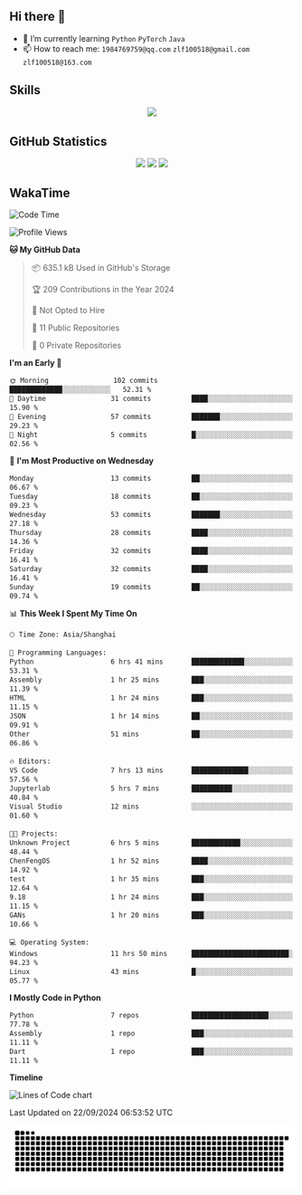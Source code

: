 ## Hi there 👋

- 🌱 I’m currently learning `Python` `PyTorch` `Java`
- 📫 How to reach me: `1984769759@qq.com` `zlf100518@gmail.com` `zlf100518@163.com`

## Skills
<div align="center"> <img src="https://skillicons.dev/icons?i=python,linux,git,github,html,css,js" /> </div>

## GitHub Statistics

<div align="center">
  <img src="https://github-readme-stats.vercel.app/api?username=mrcchenfeng&show_icons=true&theme=tokyonight" />
  <img src="https://github-readme-stats.vercel.app/api/top-langs/?username=mrcchenfeng&show_icons=true&theme=tokyonight" />
  <img src="https://github-readme-activity-graph.vercel.app/graph?username=mrcchenfeng&theme=xcode" />
</div>

## WakaTime

<!--START_SECTION:waka-->
![Code Time](http://img.shields.io/badge/Code%20Time-103%20hrs%2034%20mins-blue)

![Profile Views](http://img.shields.io/badge/Profile%20Views-3-blue)

**🐱 My GitHub Data** 

> 📦 635.1 kB Used in GitHub's Storage 
 > 
> 🏆 209 Contributions in the Year 2024
 > 
> 🚫 Not Opted to Hire
 > 
> 📜 11 Public Repositories 
 > 
> 🔑 0 Private Repositories 
 > 
**I'm an Early 🐤** 

```text
🌞 Morning                102 commits         █████████████░░░░░░░░░░░░   52.31 % 
🌆 Daytime                31 commits          ████░░░░░░░░░░░░░░░░░░░░░   15.90 % 
🌃 Evening                57 commits          ███████░░░░░░░░░░░░░░░░░░   29.23 % 
🌙 Night                  5 commits           █░░░░░░░░░░░░░░░░░░░░░░░░   02.56 % 
```
📅 **I'm Most Productive on Wednesday** 

```text
Monday                   13 commits          ██░░░░░░░░░░░░░░░░░░░░░░░   06.67 % 
Tuesday                  18 commits          ██░░░░░░░░░░░░░░░░░░░░░░░   09.23 % 
Wednesday                53 commits          ███████░░░░░░░░░░░░░░░░░░   27.18 % 
Thursday                 28 commits          ████░░░░░░░░░░░░░░░░░░░░░   14.36 % 
Friday                   32 commits          ████░░░░░░░░░░░░░░░░░░░░░   16.41 % 
Saturday                 32 commits          ████░░░░░░░░░░░░░░░░░░░░░   16.41 % 
Sunday                   19 commits          ██░░░░░░░░░░░░░░░░░░░░░░░   09.74 % 
```


📊 **This Week I Spent My Time On** 

```text
🕑︎ Time Zone: Asia/Shanghai

💬 Programming Languages: 
Python                   6 hrs 41 mins       █████████████░░░░░░░░░░░░   53.31 % 
Assembly                 1 hr 25 mins        ███░░░░░░░░░░░░░░░░░░░░░░   11.39 % 
HTML                     1 hr 24 mins        ███░░░░░░░░░░░░░░░░░░░░░░   11.15 % 
JSON                     1 hr 14 mins        ██░░░░░░░░░░░░░░░░░░░░░░░   09.91 % 
Other                    51 mins             ██░░░░░░░░░░░░░░░░░░░░░░░   06.86 % 

🔥 Editors: 
VS Code                  7 hrs 13 mins       ██████████████░░░░░░░░░░░   57.56 % 
Jupyterlab               5 hrs 7 mins        ██████████░░░░░░░░░░░░░░░   40.84 % 
Visual Studio            12 mins             ░░░░░░░░░░░░░░░░░░░░░░░░░   01.60 % 

🐱‍💻 Projects: 
Unknown Project          6 hrs 5 mins        ████████████░░░░░░░░░░░░░   48.44 % 
ChenFengOS               1 hr 52 mins        ████░░░░░░░░░░░░░░░░░░░░░   14.92 % 
test                     1 hr 35 mins        ███░░░░░░░░░░░░░░░░░░░░░░   12.64 % 
9.18                     1 hr 24 mins        ███░░░░░░░░░░░░░░░░░░░░░░   11.15 % 
GANs                     1 hr 20 mins        ███░░░░░░░░░░░░░░░░░░░░░░   10.66 % 

💻 Operating System: 
Windows                  11 hrs 50 mins      ████████████████████████░   94.23 % 
Linux                    43 mins             █░░░░░░░░░░░░░░░░░░░░░░░░   05.77 % 
```

**I Mostly Code in Python** 

```text
Python                   7 repos             ███████████████████░░░░░░   77.78 % 
Assembly                 1 repo              ███░░░░░░░░░░░░░░░░░░░░░░   11.11 % 
Dart                     1 repo              ███░░░░░░░░░░░░░░░░░░░░░░   11.11 % 
```



**Timeline**

![Lines of Code chart](https://raw.githubusercontent.com/mrcchenfeng/mrcchenfeng/main/assets/bar_graph.png)


 Last Updated on 22/09/2024 06:53:52 UTC
<!--END_SECTION:waka-->

<div align="center"><img src="./assets/github-snake-dark.svg" /></div>
